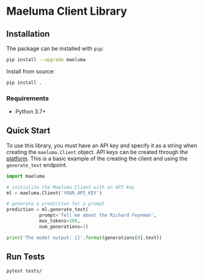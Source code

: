 # Maeluma Client Library


## Installation

The package can be installed with `pip`:

```bash
pip install --upgrade maeluma
```

Install from source:

```bash
pip install .
```

### Requirements

- Python 3.7+


## Quick Start

To use this library, you must have an API key and specify it as a string when creating the `maeluma.Client` object. API keys can be created through the [platform](https://docs.maeluma.io). This is a basic example of the creating the client and using the `generate_text` endpoint.

```python
import maeluma

# initialize the Maeluma Client with an API Key
ml = maeluma.Client('YOUR_API_KEY')

# generate a prediction for a prompt
prediction = ml.generate_text(
            prompt='Tell me about the Richard Feynman',
            max_tokens=100,
            num_generations=1)

print('The model output: {}'.format(generations[0].text))
```


## Run Tests
`pytest tests/`